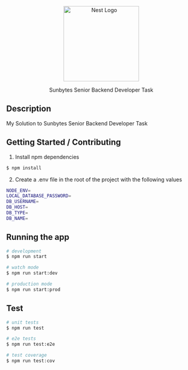 <p align="center">
  <a href="http://nestjs.com/" target="blank"><img src="https://nestjs.com/img/logo-small.svg" width="200" alt="Nest Logo" /></a>
</p>

  <p align="center">Sunbytes Senior Backend Developer Task</p>

## Description

My Solution to Sunbytes Senior Backend Developer Task

## Getting Started / Contributing

1. Install npm dependencies

```bash
$ npm install
```

2. Create a .env file in the root of the project with the following values

```bash
NODE_ENV=
LOCAL_DATABASE_PASSWORD=
DB_USERNAME=
DB_HOST=
DB_TYPE=
DB_NAME=
```

## Running the app

```bash
# development
$ npm run start

# watch mode
$ npm run start:dev

# production mode
$ npm run start:prod
```

## Test

```bash
# unit tests
$ npm run test

# e2e tests
$ npm run test:e2e

# test coverage
$ npm run test:cov
```
